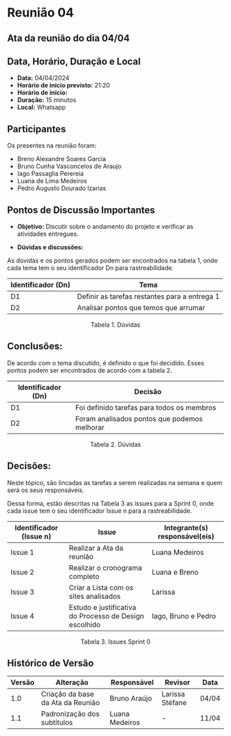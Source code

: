 # Reunião 04

## Ata da reunião do dia 04/04

## Data, Horário, Duração e Local

- **Data:** 04/04/2024
- **Horário de início previsto:** 21:20
- **Horário de início:** 
- **Duração:** 15 minutos 
- **Local:** Whatsapp


## Participantes

Os presentes na reunião foram:

- Breno Alexandre Soares Garcia
- Bruno Cunha Vasconcelos de Araujo
- Iago Passaglia Perereia
- Luana de Lima Medeiros
- Pedro Augusto Dourado Izarias

## Pontos de Discussão Importantes

- **Objetivo:** Discutir sobre o andamento do projeto e verificar as atividades entregues.

- **Dúvidas e discussões:**

As dúvidas e os pontos gerados podem ser encontrados na tabela 1, onde cada tema tem o seu identificador Dn para rastreabilidade.

| Identificador (Dn) | Tema |
| - | - |
| D1 | Definir as tarefas restantes para a entrega 1 | 
| D2 | Analisar pontos que temos que arrumar|

<p align="center"> Tabela 1. Dúvidas </p>

## Conclusões: 

De acordo com o tema discutido, é definido o que foi decidido. Esses pontos podem ser encontrados de acordo com a tabela 2.

| Identificador (Dn) | Decisão |
| - | - |
| D1 | Foi definido tarefas para todos os membros  | 
| D2 | Foram analisados pontos que podemos melhorar |

<p align="center"> Tabela 2. Dúvidas </p>

## Decisões:

Neste tópico, são lincadas as tarefas a serem realizadas na semana e quem será os seus responsáveis.

Dessa forma, estão descritas na Tabela 3 as issues para a Sprint 0, onde cada issue tem o seu identificador Issue n para a rastreabilidade.

| Identificador (Issue n) | Issue | Integrante(s) responsável(eis) |
| - | - | - |
| Issue 1 | Realizar a Ata da reunião  | Luana Medeiros | 
| Issue 2 | Realizar o cronograma completo | Luana e Breno |  
| Issue 3 | Criar a Lista com os sites analisados | Larissa | 
| Issue 4 | Estudo e justificativa do Processo de Design escolhido | Iago, Bruno e Pedro | 


<p align="center"> Tabela 3. Issues Sprint 0 </p>

## Histórico de Versão

| Versão | Alteração | Responsável | Revisor | Data |
| - | - | - | - | - |
| 1.0 | Criação da base da Ata da Reunião | Bruno Araújo | Larissa Stéfane| 04/04 |
| 1.1 | Padronização dos subtítulos | Luana Medeiros  | - | 11/04 |
